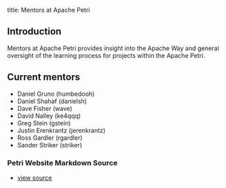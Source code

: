 title: Mentors at Apache Petri
<!-- Licensed under ALv2 -->

## Introduction

Mentors at Apache Petri provides insight into the Apache Way and general oversight of the learning process
for projects within the Apache Petri.

## Current mentors

- Daniel Gruno (humbedooh)
- Daniel Shahaf (danielsh)
- Dave Fisher (wave)
- David Nalley (ke4qqq)
- Greg Stein (gstein)
- Justin Erenkrantz (jerenkrantz)
- Ross Gardler (rgardler)
- Sander Striker (striker)

### Petri Website Markdown Source

- [view source](https://github.com/apache/petri-site/blob/master/content/pages/mentors.md)
